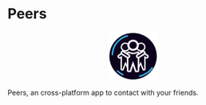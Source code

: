 # Peers

<p style="display: flex;align-items: center">
<img src="./icons/icon.png" width=100 style="margin: 0px auto 0px auto"></img>
</p>
Peers, an cross-platform app to contact with your friends.